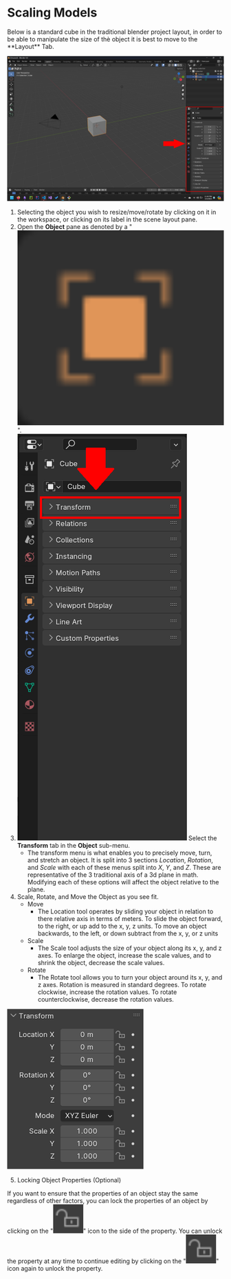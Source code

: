 <link rel="stylesheet" href="style.css">

# Scaling Models
<information>
Below is a standard cube in the traditional blender project layout, in order to be able to manipulate the size of thè object it is best to move to the **Layout** Tab.
</information>

![Image of starter Basic Layout](images/objectPaneHighlighted.png)

1. Selecting the object you wish to resize/move/rotate by clicking on it in the workspace, or clicking on its label in the scene layout pane. 
2. Open the **Object** pane as denoted by a "<img class="icon" src = "images\objectIcon.png">".  
3. ![Object Pane](images/objectPanedCollapsed.png) Select the **Transform** tab in the **Object** sub-menu.
   - <information>The transform menu is what enables you to precisely move, turn, and stretch an object. It is split into 3 sections *Location*, *Rotation*, and *Scale* with each of these menus split into *X*, *Y*, and *Z*. These are representative of the 3 traditional axis of a 3d plane in math. Modifying each of these options will affect the object relative to the plane. </information>
4. Scale, Rotate, and Move the Object as you see fit.
   - Move
     - <div class = "information">The Location tool operates by sliding your object in relation to there relative axis in terms of meters. To slide the object forward, to the right, or up add to the x, y, z units. To move an object backwards, to the left, or down subtract from the x, y, or z units</div>
   - Scale
     - <div class = "information">The Scale tool adjusts the size of your object along its x, y, and z axes. To enlarge the object, increase the scale values, and to shrink the object, decrease the scale values. </div>
   - Rotate
     - <div class = "information">The Rotate tool allows you to turn your object around its x, y, and z axes. Rotation is measured in standard degrees. To rotate clockwise, increase the rotation values. To rotate counterclockwise, decrease the rotation values.</div>
![Transform Sub-Menu](images/transformMenu.png)

5. Locking Object Properties (Optional)

 If you want to ensure that the properties of an object stay the same regardless of other factors, you can lock the properties of an object by clicking on the "<img class="icon" src = "images\lockIcon.png">" icon to the side of the property. You can unlock the property at any time to continue editing by clicking on the "<img class="icon" src = "images\lockIcon.png">" icon again to unlock the property.</div>


